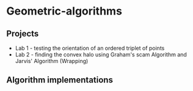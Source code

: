 # Geometric-algorithms
## Projects
* Lab 1 - testing the orientation of an ordered triplet
of points
* Lab 2 - finding the convex halo using Graham's scam
Algorithm and Jarvis' Algorithm (Wrapping)

## Algorithm implementations

